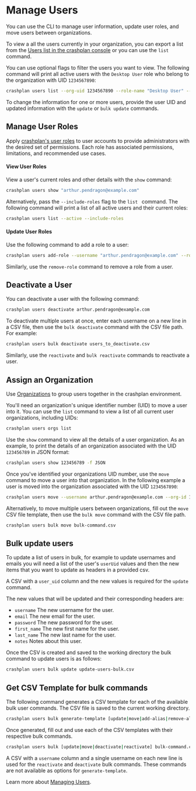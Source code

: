 # Manage Users

You can use the CLI to manage user information, update user roles, and move users between organizations.

To view a all the users currently in your organization, you can export a list from the [Users list in the crashplan console](https://support.crashplan.com/hc/en-us/articles/9218711102989--Users-reference) or you can use the `list` command.

You can use optional flags to filter the users you want to view. The following command will print all active users with the `Desktop User` role who belong to the organization with UID `1234567890`:
```bash
crashplan users list --org-uid 1234567890 --role-name "Desktop User" --active
```

To change the information for one or more users, provide the user UID and updated information with the `update` or `bulk update` commands.

## Manage User Roles

Apply [crashplan's user roles](https://support.crashplan.com/hc/en-us/articles/9112366299789-Roles-reference#Standard-roles) to user accounts to provide administrators with the desired set of permissions.  Each role has associated permissions, limitations, and recommended use cases.

#### View User Roles
View a user's current roles and other details with the `show` command:
```bash
crashplan users show "arthur.pendragon@example.com"
```
Alternatively, pass the `--include-roles` flag to the `list ` command.  The following command will print a list of all active users and their current roles:
```bash
crashplan users list --active --include-roles
```

#### Update User Roles

Use the following command to add a role to a user:
```bash
crashplan users add-role --username "arthur.pendragon@example.com" --role-name "Desktop User"
```

Similarly, use the `remove-role` command to remove a role from a user.

## Deactivate a User

You can deactivate a user with the following command:
```bash
crashplan users deactivate arthur.pendragon@example.com
```

To deactivate multiple users at once, enter each username on a new line in a CSV file, then use the `bulk deactivate` command with the CSV file path. For example:
```bash
crashplan users bulk deactivate users_to_deactivate.csv
```

Similarly, use the `reactivate` and `bulk reactivate` commands to reactivate a user.

## Assign an Organization

Use [Organizations](https://support.crashplan.com/hc/en-us/articles/9222924876941-Organizations-reference) to group users together in the crashplan environment.

You'll need an organization's unique identifier number (UID) to move a user into it.  You can use the `list` command to view a list of all current user organizations, including UIDs:
```bash
crashplan users orgs list
```

Use the `show` command to view all the details of a user organization.
As an example, to print the details of an organization associated with the UID `123456789` in JSON format:
```bash
crashplan users show 123456789 -f JSON
```

Once you've identified your organizations UID number, use the `move` command to move a user into that organization.  In the following example a user is moved into the organization associated with the UID `1234567890`:
```bash
crashplan users move --username arthur.pendragon@example.com --org-id 1234567890
```

Alternatively, to move multiple users between organizations, fill out the `move` CSV file template, then use the `bulk move` command with the CSV file path.
```bash
crashplan users bulk move bulk-command.csv
```

## Bulk update users

To update a list of users in bulk, for example to update usernames and emails you will need a list of the user's `userUid` values and then the new items that you want to update as headers in a provided csv.

A CSV with a `user_uid` column and the new values is required for the `update` command.

The new values that will be updated and their corresponding headers are:

  - `username`            The new username for the user.
  - `email`            The new email for the user.
  - `password`            The new password for the user.
  - `first_name`          The new first name for the user.
  - `last_name`           The new last name for the user.
  - `notes`               Notes about this user.

Once the CSV is created and saved to the working directory the bulk command to update users is as follows:
```bash
crashplan users bulk update update-users-bulk.csv
```

## Get CSV Template for bulk commands

The following command generates a CSV template for each of the available bulk user commands.  The CSV file is saved to the current working directory.
```bash
crashplan users bulk generate-template [update|move|add-alias|remove-alias|update-risk-profile]
```

Once generated, fill out and use each of the CSV templates with their respective bulk commands.
```bash
crashplan users bulk [update|move|deactivate|reactivate] bulk-command.csv
```

A CSV with a `username` column and a single username on each new line is used for the `reactivate` and `deactivate` bulk commands.  These commands are not available as options for `generate-template`.

Learn more about [Managing Users](../commands/users.md).
